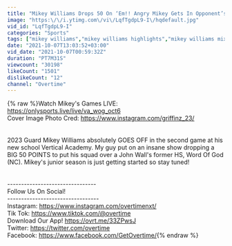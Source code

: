 ```yaml
---
title: "Mikey Williams Drops 50 On ‘Em!! Angry Mikey Gets In Opponent’s Face & GOES OFF 😈"
image: "https:\/\/i.ytimg.com\/vi\/LqfTgdpL9-I\/hqdefault.jpg"
vid_id: "LqfTgdpL9-I"
categories: "Sports"
tags: ["mikey williams","mikey williams highlights","mikey williams mix"]
date: "2021-10-07T13:03:52+03:00"
vid_date: "2021-10-07T00:59:32Z"
duration: "PT7M31S"
viewcount: "30198"
likeCount: "1501"
dislikeCount: "12"
channel: "Overtime"
---
```

{% raw %}Watch Mikey's Games LIVE: <a rel="nofollow" target="blank" href="https://onlysports.live/live/va_wog_oct6">https://onlysports.live/live/va_wog_oct6</a><br />Cover Image Photo Cred: <a rel="nofollow" target="blank" href="https://www.instagram.com/griffinz_23/">https://www.instagram.com/griffinz_23/</a><br /><br /><br />2023 Guard Mikey Williams absolutely GOES OFF in the second game at his new school Vertical Academy. My guy put on an insane show dropping a BIG 50 POINTS to put his squad over a John Wall's former HS, Word Of God (NC). Mikey's junior season is just getting started so stay tuned!<br /><br /><br />--------------------------------<br />Follow Us On Social!<br />---------------------------------<br />Instagram: <a rel="nofollow" target="blank" href="https://www.instagram.com/overtimenxt/​​​">https://www.instagram.com/overtimenxt/​​​</a><br />Tik Tok: <a rel="nofollow" target="blank" href="https://www.tiktok.com/@overtime​​​">https://www.tiktok.com/@overtime​​​</a><br />Download Our App! <a rel="nofollow" target="blank" href="https://ovrt.me/33ZPwsJ​​​">https://ovrt.me/33ZPwsJ​​​</a><br />Twitter: <a rel="nofollow" target="blank" href="https://twitter.com/overtime​​​">https://twitter.com/overtime​​​</a><br />Facebook: <a rel="nofollow" target="blank" href="https://www.facebook.com/GetOvertime/​​​">https://www.facebook.com/GetOvertime/​​​</a>{% endraw %}
